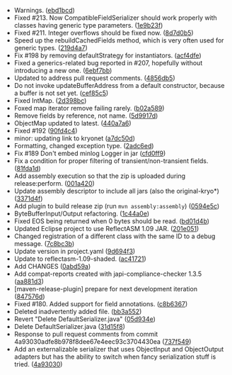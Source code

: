 * Warnings. ([ebd1bcd](https://github.com/EsotericSoftware/kryo/commit/ebd1bcdf65a1542185feedb2457bf6649ac6d850))
* Fixed #213. Now CompatibleFieldSerializer should work properly with classes having generic type parameters. ([1e9b23f](https://github.com/EsotericSoftware/kryo/commit/1e9b23fb05232e485cde476c130e1c02b245f830))
* Fixed #211. Integer overflows should be fixed now. ([8d7d0b5](https://github.com/EsotericSoftware/kryo/commit/8d7d0b596d04970ac24cef1f7bc289913f645dee))
* Speed up the rebuildCachedFields method, which is very often used for generic types. ([219d4a7](https://github.com/EsotericSoftware/kryo/commit/219d4a77d7100176aaa18db489cd446cf5ec71ac))
* Fix #198 by removing defaultStrategy for instantiators. ([acf4dfe](https://github.com/EsotericSoftware/kryo/commit/acf4dfe5e3b9f8cb7e2824ac85e76faf9b6c8ea5))
* Fixed a generics-related bug reported in #207, hopefully without introducing a new one. ([6ebf7bb](https://github.com/EsotericSoftware/kryo/commit/6ebf7bb8ebf3193fdcb9bbd2e9727535b1427034))
* Updated to address pull request comments. ([4856db5](https://github.com/EsotericSoftware/kryo/commit/4856db51317d597d8b30f5a8ea54e66b55704d33))
* Do not invoke updateBufferAddress from a default constructor, because a buffer is not set yet. ([cef85c5](https://github.com/EsotericSoftware/kryo/commit/cef85c5cfe6c30a65243266772de0c25514314b3))
* Fixed IntMap. ([2d398bc](https://github.com/EsotericSoftware/kryo/commit/2d398bce497c4fb73aa46d5e4eaa8dcfaf4492ea))
* Foxed map iterator remove failing rarely. ([b02a589](https://github.com/EsotericSoftware/kryo/commit/b02a589c1b414f3987debaa856e03a8c2252cdde))
* Remove fields by reference, not name. ([5d9917d](https://github.com/EsotericSoftware/kryo/commit/5d9917dcab338d9a5f44313d330aab3da5bb0045))
* ObjectMap updated to latest. ([440a7a6](https://github.com/EsotericSoftware/kryo/commit/440a7a6f418f74574c63f0f2cfc20aacb7d5ae2c))
* Fixed #192 ([90fd4c4](https://github.com/EsotericSoftware/kryo/commit/90fd4c4ae08c1be7adb02248ad05e96f436cf3c9))
* minor: updating link to kryonet ([a7dc50d](https://github.com/EsotericSoftware/kryo/commit/a7dc50d429c5790059d4a8886e00e1c6ea587755))
* Formatting, changed exception type. ([2adc6ed](https://github.com/EsotericSoftware/kryo/commit/2adc6ed9d2568eb31e249af2954940f530a874a6))
* Fix #189 Don't embed minlog Logger in jar ([cfd0ff9](https://github.com/EsotericSoftware/kryo/commit/cfd0ff9e617d8283166eddce97ba1bc80dff7b69))
* Fix a condition for proper filtering of transient/non-transient fields. ([81fda1d](https://github.com/EsotericSoftware/kryo/commit/81fda1d6ae940cd3ad1c3ed4c3d0e6ee3004e331))
* Add assembly execution so that the zip is uploaded during release:perform. ([001a420](https://github.com/EsotericSoftware/kryo/commit/001a420e2aed92850b35dfcc25aa2621f9e77aa1))
* Update assembly descriptor to include all jars (also the original-kryo*) ([3371d4f](https://github.com/EsotericSoftware/kryo/commit/3371d4f514cdc2452109e96f5df73345fa169051))
* Add plugin to build release zip (run `mvn assembly:assembly`) ([0594e5c](https://github.com/EsotericSoftware/kryo/commit/0594e5cb0709737766c5c92fa8a08b0f574d166e))
* ByteBufferInput/Output refactoring. ([1c44a0e](https://github.com/EsotericSoftware/kryo/commit/1c44a0ef8bc3b25b05f8ec75c66f5665bf6a8385))
* Fixed EOS being returned when 0 bytes should be read. ([bd01d4b](https://github.com/EsotericSoftware/kryo/commit/bd01d4bf091ff35ee9ec57d1445c06d5861a2a8b))
* Updated Eclipse project to use ReflectASM 1.09 JAR. ([201e051](https://github.com/EsotericSoftware/kryo/commit/201e051140eeb219b30a38ae8379cc1c26135c39))
* Changed registration of a different class with the same ID to a debug message. ([7c8bc3b](https://github.com/EsotericSoftware/kryo/commit/7c8bc3b329da6d2e0b5f2e325ad59325e70547c8))
* Update version in project.yaml ([9d694f3](https://github.com/EsotericSoftware/kryo/commit/9d694f36df195c2cd2fda0a8e2ab42054ec17237))
* Update to reflectasm-1.09-shaded. ([ac41721](https://github.com/EsotericSoftware/kryo/commit/ac41721f956f14982f41d7edec67b4ef5742c196))
* Add CHANGES ([0abd59a](https://github.com/EsotericSoftware/kryo/commit/0abd59a81de5dc655f30616e55f430c3efb2d913))
* Add compat-reports created with japi-compliance-checker 1.3.5 ([aa881d3](https://github.com/EsotericSoftware/kryo/commit/aa881d3c9b63a5a0dcd2f752f232a3b64dd91900))
* [maven-release-plugin] prepare for next development iteration ([847576d](https://github.com/EsotericSoftware/kryo/commit/847576d420afd1ed20af2014647b1a0501fd830a))
* Fixed #180. Added support for field annotations. ([c8b6367](https://github.com/EsotericSoftware/kryo/commit/c8b6367f0f736dfc4baade7b9afc8fa055401eef))
* Deleted inadvertently added file. ([bb3a552](https://github.com/EsotericSoftware/kryo/commit/bb3a552181581b2fc5f51544a3cfbc49c0e39578))
* Revert "Delete DefaultSerializer.java" ([05d934e](https://github.com/EsotericSoftware/kryo/commit/05d934e01830f86b78c48870ebd24303cdf1a639))
* Delete DefaultSerializer.java ([31d15f8](https://github.com/EsotericSoftware/kryo/commit/31d15f8de6cf812a04c4e5a16f70d037ec5055f1))
* Response to pull request comments from commit 4a93030adfe8b978f8dee67e4eec93c3704430ea ([737f549](https://github.com/EsotericSoftware/kryo/commit/737f54977a07bb8696d93edcdf006c739d678c29))
* Add an externalizable serializer that uses ObjectInput and ObjectOutput adapters but has the ability to switch when fancy serialization stuff is tried. ([4a93030](https://github.com/EsotericSoftware/kryo/commit/4a93030adfe8b978f8dee67e4eec93c3704430ea))